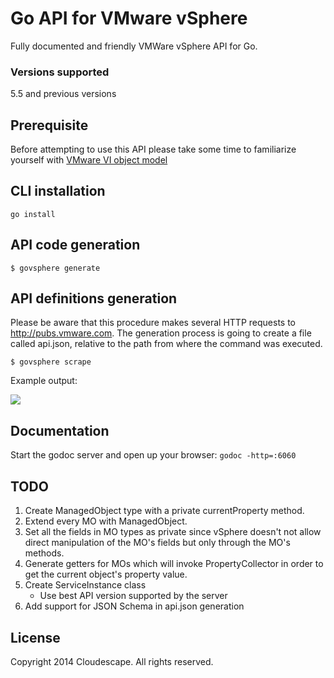 # Go API for VMware vSphere

Fully documented and friendly VMWare vSphere API for Go.

### Versions supported
5.5 and previous versions 

## Prerequisite
Before attempting to use this API please take some time to familiarize yourself with [VMware VI object model](http://www.doublecloud.org/2010/02/object-model-of-vmware-vsphere-api-a-big-picture-in-2-minutes/) 


## CLI installation
`go install`

## API code generation
`$ govsphere generate`

## API definitions generation
Please be aware that this procedure makes several HTTP requests to http://pubs.vmware.com. 
The generation process is going to create a file called api.json, relative to the path 
from where the command was executed.

`$ govsphere scrape`

Example output: 

![](https://i.cloudup.com/sEiUVA9a8L.png)

## Documentation
Start the godoc server and open up your browser: `godoc -http=:6060`

## TODO
1. Create ManagedObject type with a private currentProperty method.
2. Extend every MO with ManagedObject.
3. Set all the fields in MO types as private since vSphere doesn't not allow direct manipulation of the MO's fields but only through the MO's methods.
4. Generate getters for MOs which will invoke PropertyCollector in order to get the current object's property value.
5. Create ServiceInstance class
	* Use best API version supported by the server
7. Add support for JSON Schema in api.json generation

## License
Copyright 2014 Cloudescape. All rights reserved.
